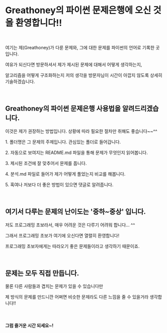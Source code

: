 <h1>Greathoney의 파이썬 문제은행에 오신 것을 환영합니다!!</h1>
<p>&nbsp;</p>
<p>여기는 제(Greathoney)가 다룬 문제와, 그에 대한 문제를 파이썬의 언어로 기록한 곳입니다.</p>
<p>여유가 되신다면 방문하셔서 제가 제시된 문제에 대해서 어떻게 생각하는지,</p>
<p>알고리즘을 어떻게 구조화하는지 저의 생각을 방문자님이 시간이 아깝지 않도록 상세히 기술하겠습니다.</p>
<p>&nbsp;</p>
<h2>Greathoney의 파이썬 문제은행 사용법을 알려드리겠습니다.</h2>
<p>이것은 제가 권장하는 방법입니다. 상황에 따라 필요한 절차만 취해도 좋습니다~~^^</p>
<p>1. 폴더명은 그 문제의 주제입니다. 관심있는 폴더로 들어갑니다.</p>
<p>2. 자동으로 보여지는 README.md 파일을 통해 문제가 무엇인지 읽어봅니다.</p>
<p>3. 제시된 조건에 잘 맞추어서 문제를 풉니다.</p>
<p>4. 분석.md 파일로 들어가 제가 어떻게 풀었는지 비교를 해봅니다.</p>
<p>5. 혹여나 저보다 더 좋은 방법이 있으면 댓글로 알려줍니다.</p>
<p>&nbsp;</p>
<h2>여기서 다루는 문제의 난이도는 '중하~중상' 입니다.</h2>
<p>저도 프로그래밍 초보라서, 매우 어려운 것은 다루기 어려워 합니다... ^^</p>
<p>그래서 프로그래밍 초보가 여기에 오신다면 열렬히 환영합니다!</p>
<p>프로그래밍 초보자에게는 따라오기 좋은 문제들이라고 생각하기 때문이죠.</p>
<p>&nbsp;</p>
<h2>문제는 모두 직접 만듭니다.</h2>
<p>물론 다른 사람들과 겹치는 문제가 있을 수 있습니다만</p>
<p>제 방식의 문제를 만드니깐 어쩌면 비슷한 문제라도 다른 느낌을 줄 수 있을거라 생각합니다!!</p>
<p>&nbsp;</p>
<h4>그럼 즐거운 시간 되세요~!</h4>
